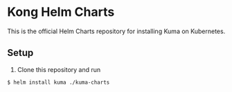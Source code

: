 # Kong Helm Charts

This is the official Helm Charts repository for installing Kuma on Kubernetes.

## Setup
1. Clone this repository and run
```bash
$ helm install kuma ./kuma-charts
```
